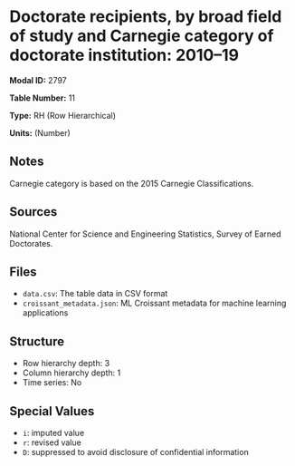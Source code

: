 # Doctorate recipients, by broad field of study and Carnegie category of doctorate institution: 2010&#8211;19

**Modal ID:** 2797

**Table Number:** 11

**Type:** RH (Row Hierarchical)

**Units:** (Number)

## Notes

Carnegie category is based on the 2015 Carnegie Classifications.

## Sources

National Center for Science and Engineering Statistics, Survey of Earned Doctorates.

## Files

- `data.csv`: The table data in CSV format
- `croissant_metadata.json`: ML Croissant metadata for machine learning applications

## Structure

- Row hierarchy depth: 3
- Column hierarchy depth: 1
- Time series: No

## Special Values

- `i`: imputed value
- `r`: revised value
- `D`: suppressed to avoid disclosure of confidential information
